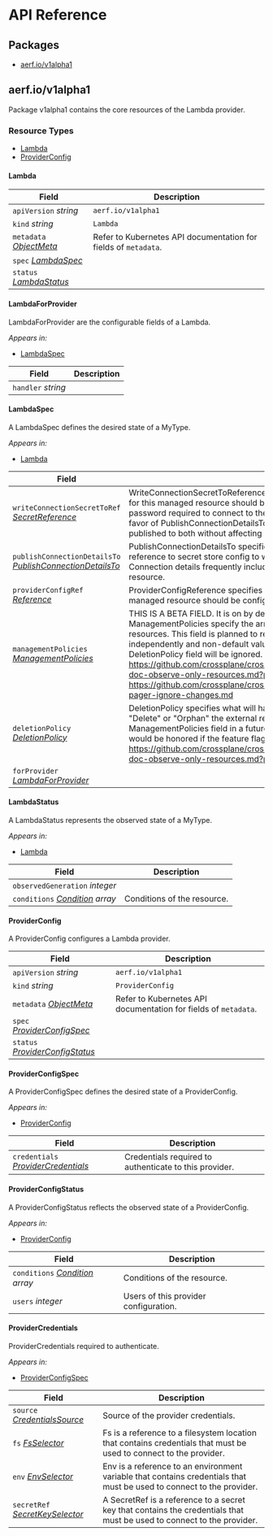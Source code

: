 # API Reference

## Packages
- [aerf.io/v1alpha1](#aerfiov1alpha1)


## aerf.io/v1alpha1

Package v1alpha1 contains the core resources of the Lambda provider.

### Resource Types
- [Lambda](#lambda)
- [ProviderConfig](#providerconfig)



#### Lambda







| Field | Description |
| --- | --- |
| `apiVersion` _string_ | `aerf.io/v1alpha1`
| `kind` _string_ | `Lambda`
| `metadata` _[ObjectMeta](https://kubernetes.io/docs/reference/generated/kubernetes-api/v1.28/#objectmeta-v1-meta)_ | Refer to Kubernetes API documentation for fields of `metadata`. |
| `spec` _[LambdaSpec](#lambdaspec)_ |  |
| `status` _[LambdaStatus](#lambdastatus)_ |  |


#### LambdaForProvider



LambdaForProvider are the configurable fields of a Lambda.

_Appears in:_
- [LambdaSpec](#lambdaspec)

| Field | Description |
| --- | --- |
| `handler` _string_ |  |


#### LambdaSpec



A LambdaSpec defines the desired state of a MyType.

_Appears in:_
- [Lambda](#lambda)

| Field | Description |
| --- | --- |
| `writeConnectionSecretToRef` _[SecretReference](#secretreference)_ | WriteConnectionSecretToReference specifies the namespace and name of a Secret to which any connection details for this managed resource should be written. Connection details frequently include the endpoint, username, and password required to connect to the managed resource. This field is planned to be replaced in a future release in favor of PublishConnectionDetailsTo. Currently, both could be set independently and connection details would be published to both without affecting each other. |
| `publishConnectionDetailsTo` _[PublishConnectionDetailsTo](#publishconnectiondetailsto)_ | PublishConnectionDetailsTo specifies the connection secret config which contains a name, metadata and a reference to secret store config to which any connection details for this managed resource should be written. Connection details frequently include the endpoint, username, and password required to connect to the managed resource. |
| `providerConfigRef` _[Reference](#reference)_ | ProviderConfigReference specifies how the provider that will be used to create, observe, update, and delete this managed resource should be configured. |
| `managementPolicies` _[ManagementPolicies](#managementpolicies)_ | THIS IS A BETA FIELD. It is on by default but can be opted out through a Crossplane feature flag. ManagementPolicies specify the array of actions Crossplane is allowed to take on the managed and external resources. This field is planned to replace the DeletionPolicy field in a future release. Currently, both could be set independently and non-default values would be honored if the feature flag is enabled. If both are custom, the DeletionPolicy field will be ignored. See the design doc for more information: https://github.com/crossplane/crossplane/blob/499895a25d1a1a0ba1604944ef98ac7a1a71f197/design/design-doc-observe-only-resources.md?plain=1#L223 and this one: https://github.com/crossplane/crossplane/blob/444267e84783136daa93568b364a5f01228cacbe/design/one-pager-ignore-changes.md |
| `deletionPolicy` _[DeletionPolicy](#deletionpolicy)_ | DeletionPolicy specifies what will happen to the underlying external when this managed resource is deleted - either "Delete" or "Orphan" the external resource. This field is planned to be deprecated in favor of the ManagementPolicies field in a future release. Currently, both could be set independently and non-default values would be honored if the feature flag is enabled. See the design doc for more information: https://github.com/crossplane/crossplane/blob/499895a25d1a1a0ba1604944ef98ac7a1a71f197/design/design-doc-observe-only-resources.md?plain=1#L223 |
| `forProvider` _[LambdaForProvider](#lambdaforprovider)_ |  |


#### LambdaStatus



A LambdaStatus represents the observed state of a MyType.

_Appears in:_
- [Lambda](#lambda)

| Field | Description |
| --- | --- |
| `observedGeneration` _integer_ |  |
| `conditions` _[Condition](#condition) array_ | Conditions of the resource. |


#### ProviderConfig



A ProviderConfig configures a Lambda provider.



| Field | Description |
| --- | --- |
| `apiVersion` _string_ | `aerf.io/v1alpha1`
| `kind` _string_ | `ProviderConfig`
| `metadata` _[ObjectMeta](https://kubernetes.io/docs/reference/generated/kubernetes-api/v1.28/#objectmeta-v1-meta)_ | Refer to Kubernetes API documentation for fields of `metadata`. |
| `spec` _[ProviderConfigSpec](#providerconfigspec)_ |  |
| `status` _[ProviderConfigStatus](#providerconfigstatus)_ |  |


#### ProviderConfigSpec



A ProviderConfigSpec defines the desired state of a ProviderConfig.

_Appears in:_
- [ProviderConfig](#providerconfig)

| Field | Description |
| --- | --- |
| `credentials` _[ProviderCredentials](#providercredentials)_ | Credentials required to authenticate to this provider. |


#### ProviderConfigStatus



A ProviderConfigStatus reflects the observed state of a ProviderConfig.

_Appears in:_
- [ProviderConfig](#providerconfig)

| Field | Description |
| --- | --- |
| `conditions` _[Condition](#condition) array_ | Conditions of the resource. |
| `users` _integer_ | Users of this provider configuration. |


#### ProviderCredentials



ProviderCredentials required to authenticate.

_Appears in:_
- [ProviderConfigSpec](#providerconfigspec)

| Field | Description |
| --- | --- |
| `source` _[CredentialsSource](#credentialssource)_ | Source of the provider credentials. |
| `fs` _[FsSelector](#fsselector)_ | Fs is a reference to a filesystem location that contains credentials that must be used to connect to the provider. |
| `env` _[EnvSelector](#envselector)_ | Env is a reference to an environment variable that contains credentials that must be used to connect to the provider. |
| `secretRef` _[SecretKeySelector](#secretkeyselector)_ | A SecretRef is a reference to a secret key that contains the credentials that must be used to connect to the provider. |



